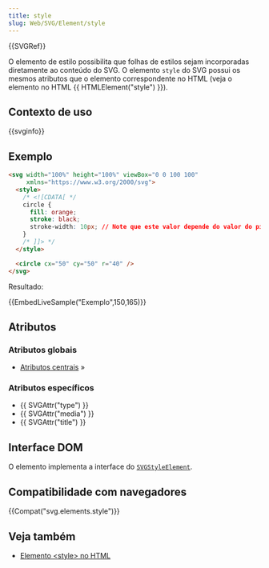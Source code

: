 ```yaml
---
title: style
slug: Web/SVG/Element/style
---
```


{{SVGRef}}

O elemento de estilo possibilita que folhas de estilos sejam incorporadas diretamente ao conteúdo do SVG. O elemento `style` do SVG possui os mesmos atributos que o elemento correspondente no HTML (veja o elemento no HTML {{ HTMLElement("style") }}).

## Contexto de uso

{{svginfo}}

## Exemplo

```html
<svg width="100%" height="100%" viewBox="0 0 100 100"
     xmlns="https://www.w3.org/2000/svg">
  <style>
    /* <![CDATA[ */
    circle {
      fill: orange;
      stroke: black;
      stroke-width: 10px; // Note que este valor depende do valor do pixel definido no viewBox
    }
    /* ]]> */
  </style>

  <circle cx="50" cy="50" r="40" />
</svg>
```

Resultado:

{{EmbedLiveSample("Exemplo",150,165)}}

## Atributos

### Atributos globais

- [Atributos centrais](/pt-BR/SVG/Attribute#Core) »

### Atributos específicos

- {{ SVGAttr("type") }}
- {{ SVGAttr("media") }}
- {{ SVGAttr("title") }}

## Interface DOM

O elemento implementa a interface do [`SVGStyleElement`](/pt-BR/DOM/SVGStyleElement).

## Compatibilidade com navegadores

{{Compat("svg.elements.style")}}

## Veja também

- [Elemento \<style> no HTML](/pt-BR/HTML/Element/style)
